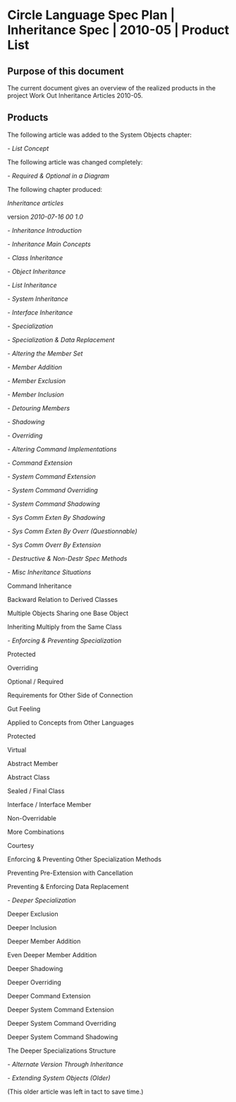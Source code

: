 ﻿Circle Language Spec Plan | Inheritance Spec | 2010-05 | Product List
=====================================================================


Purpose of this document
------------------------

The current document gives an overview of the realized products in the project Work Out Inheritance Articles 2010-05.


Products
--------

The following article was added to the System Objects chapter:

*- List Concept*

The following article was changed completely:

*- Required & Optional in a Diagram*

The following chapter produced:

*Inheritance articles*

version  *2010-07-16 00  1.0*

*- Inheritance Introduction*

*- Inheritance Main Concepts*

*- Class Inheritance*

*-  Object Inheritance*

*- List Inheritance*

*- System Inheritance*

*- Interface Inheritance*

*- Specialization*

*- Specialization & Data Replacement*

*- Altering the Member Set*

*- Member Addition*

*- Member Exclusion*

*- Member Inclusion*

*- Detouring Members*

*- Shadowing*

*- Overriding*

*- Altering Command Implementations*

*- Command Extension*

*- System Command Extension*

*- System Command Overriding*

*- System Command Shadowing*

*- Sys Comm Exten By Shadowing*

*- Sys Comm Exten By Overr (Questionnable)*

*- Sys Comm Overr By Extension*

*- Destructive & Non-Destr Spec Methods*

*- Misc Inheritance Situations*

Command Inheritance

Backward Relation to Derived Classes

Multiple Objects Sharing one Base Object

Inheriting Multiply from the Same Class

*- Enforcing & Preventing Specialization*

Protected

Overriding

Optional / Required

Requirements for Other Side of Connection

Gut Feeling

Applied to Concepts from Other Languages

Protected

Virtual

Abstract Member

Abstract Class

Sealed / Final Class

Interface / Interface Member

Non-Overridable

More Combinations

Courtesy

Enforcing & Preventing Other Specialization Methods

Preventing Pre-Extension with Cancellation

Preventing & Enforcing Data Replacement

*- Deeper Specialization*

Deeper Exclusion

Deeper Inclusion

Deeper Member Addition

Even Deeper Member Addition

Deeper Shadowing

Deeper Overriding

Deeper Command Extension

Deeper System Command Extension

Deeper System Command Overriding

Deeper System Command Shadowing

The Deeper Specializations Structure

*- Alternate Version Through Inheritance*

*- Extending System Objects (Older)*

(This older article was left in tact to save time.)
